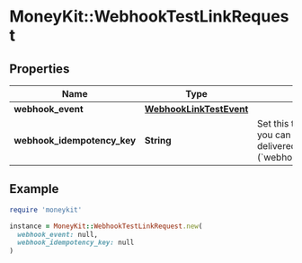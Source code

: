 # MoneyKit::WebhookTestLinkRequest

## Properties

| Name | Type | Description | Notes |
| ---- | ---- | ----------- | ----- |
| **webhook_event** | [**WebhookLinkTestEvent**](WebhookLinkTestEvent.md) |  |  |
| **webhook_idempotency_key** | **String** | Set this to a unique value that you can check against the delivered webhook payload (&#x60;webhook_idempotency_key&#x60;). |  |

## Example

```ruby
require 'moneykit'

instance = MoneyKit::WebhookTestLinkRequest.new(
  webhook_event: null,
  webhook_idempotency_key: null
)
```

